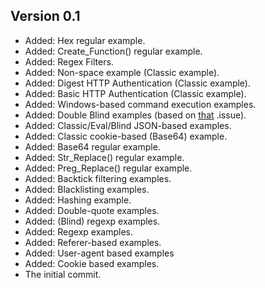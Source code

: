 ## Version 0.1 
* Added: Hex regular example.
* Added: Create_Function() regular example.
* Added: Regex Filters.
* Added: Non-space example (Classic example).
* Added: Digest HTTP Authentication (Classic example).
* Added: Basic HTTP Authentication (Classic example).
* Added: Windows-based command execution examples.
* Added: Double Blind examples (based on [that](https://github.com/commixproject/commix/issues/17) .issue).
* Added: Classic/Eval/Blind JSON-based examples.
* Added: Classic cookie-based (Base64) example.
* Added: Base64 regular example.
* Added: Str_Replace() regular example.
* Added: Preg_Replace() regular example.
* Added: Backtick filtering examples.
* Added: Blacklisting examples.
* Added: Hashing example.
* Added: Double-quote examples.
* Added: (Blind) regexp examples.
* Added: Regexp examples.
* Added: Referer-based examples.
* Added: User-agent based examples
* Added: Cookie based examples.
* The initial commit.

